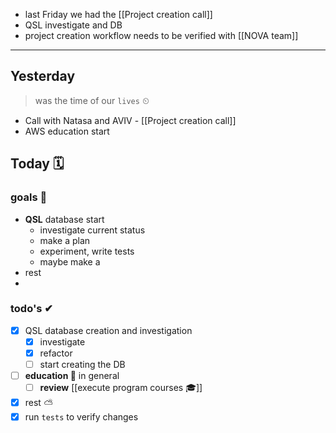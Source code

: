 - last Friday we had the [[Project creation call]]
- QSL investigate and DB
- project creation workflow needs to be verified with [[NOVA team]]

---
## Yesterday
> was the time of our `lives` ⏲

- Call with Natasa and AVIV - [[Project creation call]]
- AWS education start

## Today 🗓

### goals 🏴
- **QSL** database start
	- investigate current status
	- make a plan
	- experiment, write tests
	- maybe make a  
- rest
- 

### todo's ✔
- [x]  QSL database creation and investigation
	- [x] investigate 
	- [x] refactor
	- [ ] start creating the DB
- [ ] **education 🎒** in general
	- [ ] **review** [[execute program courses 🎓]]
- [x] rest ⛅
- [x] run `tests`  to verify changes